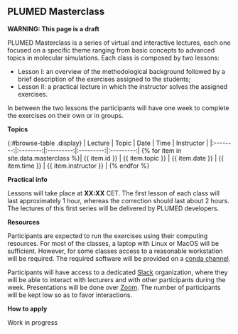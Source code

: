 PLUMED Masterclass
------------------

**WARNING: This page is a draft**

PLUMED Masterclass is a series of virtual and interactive lectures, each one
focused on a specific theme ranging from basic concepts to advanced topics in molecular simulations.
Each class is composed by two lessons: 
* Lesson I: an overview of the methodological background followed by a brief description of the exercises assigned to the students;
* Lesson II: a practical lecture in which the instructor solves the assigned exercises.

In between the two lessons the participants will have one week to complete the exercises on their own or in groups.
 
__Topics__

{:#browse-table .display}
| Lecture | Topic | Date | Time | Instructor |
|:--------:|:--------:|:---------:|:---------:|:---------:|
{% for item in site.data.masterclass %}| {{ item.id }} | {{ item.topic }} | {{ item.date }} | {{ item.time }} | {{ item.instructor }} |
{% endfor %}


__Practical info__

Lessons will take place at **XX:XX** CET. The first lesson of each class will last approximately 1 hour, whereas the correction should last about 2 hours.
The lectures of this first series will be delivered by PLUMED developers.

__Resources__

Participants are expected to run the exercises using their computing resources. For most of the classes,
a laptop with Linux or MacOS will be sufficient. However, for some classes access to a reasonable workstation will be required.
The required software will be provided on a [conda channel](https://anaconda.org/plumed).

Participants will have access to a dedicated [Slack](https://slack.com/) organization, where they will be able to
interact with lecturers and with other participants during the week. Presentations will be done over [Zoom](https://zoom.us/).
The number of participants will be kept low so as to favor interactions.

__How to apply__

Work in progress

<script>
$(document).ready(function() {
var table = $('#browse-table').DataTable({
  "dom": '<"search"f><"top"il>rt<"bottom"Bp><"clear">',
  language: { search: '', searchPlaceholder: "Search project..." },
  buttons: [
        'copy', 'excel', 'pdf'
  ],
  "order": [[ 0, "desc" ]]
  });
$('#browse-table-searchbar').keyup(function () {
  table.search( this.value ).draw();
  });
});
</script>
